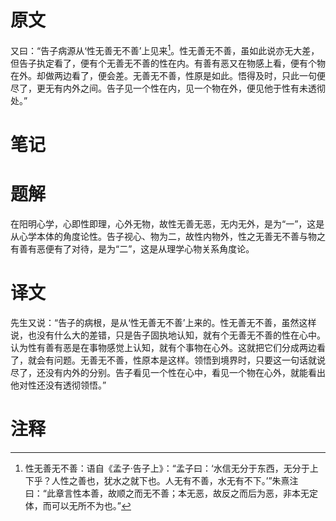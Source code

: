 # 原文
又曰：“告子病源从‘性无善无不善’上见来[^1]。性无善无不善，虽如此说亦无大差，但告子执定看了，便有个无善无不善的性在内。有善有恶又在物感上看，便有个物在外。却做两边看了，便会差。无善无不善，性原是如此。悟得及时，只此一句便尽了，更无有内外之间。告子见一个性在内，见一个物在外，便见他于性有未透彻处。”
# 笔记

# 题解
在阳明心学，心即性即理，心外无物，故性无善无恶，无内无外，是为“一”，这是从心学本体的角度论性。告子视心、物为二，故性内物外，性之无善无不善与物之有善有恶便有了对待，是为“二”，这是从理学心物关系角度论。
# 译文
先生又说：“告子的病根，是从‘性无善无不善’上来的。性无善无不善，虽然这样说，也没有什么大的差错，只是告子固执地认知，就有个无善无不善的性在心中。认为性有善有恶是在事物感觉上认知，就有个事物在心外。这就把它们分成两边看了，就会有问题。无善无不善，性原本是这样。领悟到境界时，只要这一句话就说尽了，还没有内外的分别。告子看见一个性在心中，看见一个物在心外，就能看出他对性还没有透彻领悟。”
# 注释

[^1]: 性无善无不善：语自《孟子·告子上》：“孟子曰：‘水信无分于东西，无分于上下乎？人性之善也，犹水之就下也。人无有不善，水无有不下。’”朱熹注曰：“此章言性本善，故顺之而无不善；本无恶，故反之而后为恶，非本无定体，而可以无所不为也。”